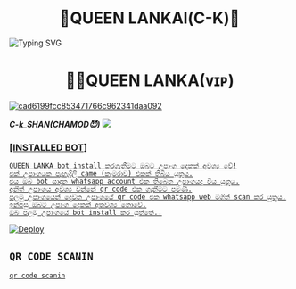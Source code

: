<h1 align="center"><b> 👒QUEEN LANKAl(C-K)👒 </b></h1>


<img
        src="https://readme-typing-svg.herokuapp.com/?size=33&width=890&lines=Click+On+Install+The+queen+lanka+Bot."
            alt="Typing SVG"
        />
    </a>
</p>

    
<h1 align="center"><b> 🧚‍♀️QUEEN LANKA(ᴠɪᴘ) </b></h1>


<a href="https://Wa.me/+94702256963">
    <img src="https://i.ibb.co/K0mtpng/cad6199fcc853471766c962341daa092.jpg" alt="cad6199fcc853471766c962341daa092" border="0"></a>
    

 ***C-k_SHAN(CHAMOD😈)***
<a href="https://Wa.me/+94702256963">
    <img src="https://img.shields.io/badge/FindOn%20owner-purple&style=plastic">

        
### [INSTALLED BOT]
```
QUEEN LANKA bot install කරගැනීමට ඔබට උපාංග දෙකක් අවශ්‍ය වේ!
එක් උපාංගයක පැහැදිලි came (කැමරාව) එකක් තිබිය යුතුය.
එය ඔබ bot සාදන whatsapp account එක තිබෙන උපාංගයද විය යුතුය.
අනිත් උපාංගය අවශ්‍ය වන්නේ qr code එක ගැනීමට පමණි.
පලමු උපාංගයෙන් දෙවන උපාංගයේ qr code එක whatsapp web මගින් scan කර යුතුය.
ඉන්පසු ඔබට උපාංග දෙකක් අතවශ්‍ය නොවේ.
ඔබ පලමු උපාංගයේ bot install කර යුත්තේ..
```      
 
[![Deploy](https://www.herokucdn.com/deploy/button.svg)](https://heroku.com/deploy?template=https://github.com/sasmithasevidu/QUEEN-LANKA-CK)

<p align="center">

## `QR CODE SCANIN`
        
[`qr code scanin`](https://replit.com/@HYPER-MOD/Queen-Alexa-QR-Code)

